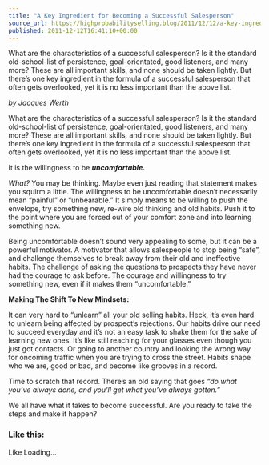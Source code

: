 ```yaml
---
title: "A Key Ingredient for Becoming a Successful Salesperson"
source_url: https://highprobabilityselling.blog/2011/12/12/a-key-ingredient-for-becoming-a-successful-salesperson
published: 2011-12-12T16:41:10+00:00
---
```

What are the characteristics of a successful salesperson? Is it the standard old\-school\-list of persistence, goal\-orientated, good listeners, and many more? These are all important skills, and none should be taken lightly. But there’s one key ingredient in the formula of a successful salesperson that often gets overlooked, yet it is no less important than the above list.




*by Jacques Werth*


What are the characteristics of a successful salesperson? Is it the standard old\-school\-list of persistence, goal\-orientated, good listeners, and many more? These are all important skills, and none should be taken lightly. But there’s one key ingredient in the formula of a successful salesperson that often gets overlooked, yet it is no less important than the above list.


It is the willingness to be ***uncomfortable.***


*What?* You may be thinking. Maybe even just reading that statement makes you squirm a little. The willingness to be uncomfortable doesn’t necessarily mean “painful” or “unbearable.” It simply means to be willing to push the envelope, try something new, re\-wire old thinking and old habits. Push it to the point where you are forced out of your comfort zone and into learning something new.


Being uncomfortable doesn’t sound very appealing to some, but it can be a powerful motivator. A motivator that allows salespeople to stop being “safe”, and challenge themselves to break away from their old and ineffective habits. The challenge of asking the questions to prospects they have never had the courage to ask before. The courage and willingness to try something new, even if it makes them “uncomfortable.”


**Making The Shift To New Mindsets:**


It can very hard to “unlearn” all your old selling habits. Heck, it’s even hard to unlearn being affected by prospect’s rejections. Our habits drive our need to succeed everyday and it’s not an easy task to shake them for the sake of learning new ones. It’s like still reaching for your glasses even though you just got contacts. Or going to another country and looking the wrong way for oncoming traffic when you are trying to cross the street. Habits shape who we are, good or bad, and become like grooves in a record.


Time to scratch that record. There’s an old saying that goes *“do what you’ve always done, and you’ll get what you’ve always gotten.”* 


We all have what it takes to become successful. Are you ready to take the steps and make it happen?


### Like this:

Like Loading...
